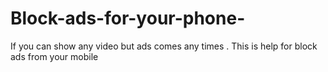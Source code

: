 # Block-ads-for-your-phone-
If you can show any video but ads comes any times . This is help for block ads from your mobile 
